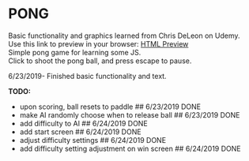 # PONG
Basic functionality and graphics learned from Chris DeLeon on Udemy.  
Use this link to preview in your browser: [HTML Preview](http://htmlpreview.github.io/?https://github.com/yu-nathan/JS_LearningGames/blob/master/Pong/pog.html)  
Simple pong game for learning some JS.  
Click to shoot the pong ball, and press escape to pause.

6/23/2019- Finished basic functionality and text.

**TODO:**
- upon scoring, ball resets to paddle ## 6/23/2019 DONE  
- make AI randomly choose when to release ball ## 6/23/2019 DONE  
- add difficulty to AI ## 6/24/2019 DONE  
- add start screen ## 6/24/2019 DONE  
- adjust difficulty settings ## 6/24/2019 DONE  
- add difficulty setting adjustment on win screen  ## 6/24/2019 DONE
